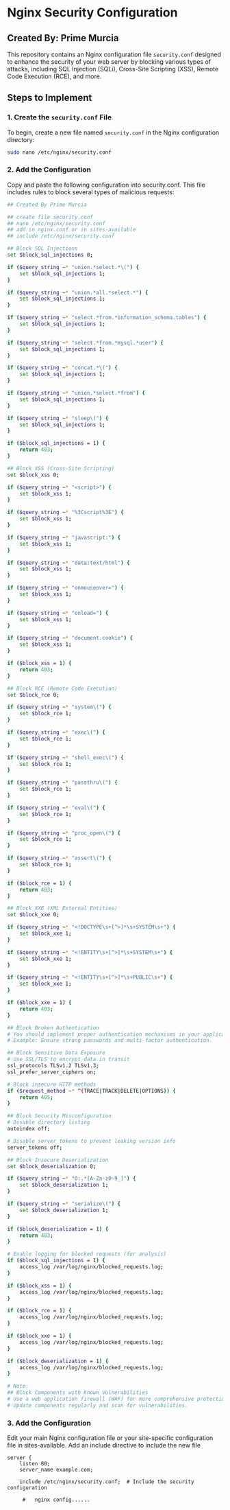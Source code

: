 # Nginx Security Configuration

## Created By: Prime Murcia

This repository contains an Nginx configuration file `security.conf` designed to enhance the security of your web server by blocking various types of attacks, including SQL Injection (SQLi), Cross-Site Scripting (XSS), Remote Code Execution (RCE), and more.

## Steps to Implement

### 1. Create the `security.conf` File

To begin, create a new file named `security.conf` in the Nginx configuration directory:

```bash
sudo nano /etc/nginx/security.conf
```

### 2. Add the Configuration

Copy and paste the following configuration into security.conf. This file includes rules to block several types of malicious requests:

```bash
## Created By Prime Murcia

## create file security.conf
## nano /etc/nginx/security.conf
## add in nginx.conf or in sites-available
## include /etc/nginx/security.conf

## Block SQL Injections
set $block_sql_injections 0;

if ($query_string ~* "union.*select.*\(") {
    set $block_sql_injections 1;
}

if ($query_string ~* "union.*all.*select.*") {
    set $block_sql_injections 1;
}

if ($query_string ~* "select.*from.*information_schema.tables") {
    set $block_sql_injections 1;
}

if ($query_string ~* "select.*from.*mysql.*user") {
    set $block_sql_injections 1;
}

if ($query_string ~* "concat.*\(") {
    set $block_sql_injections 1;
}

if ($query_string ~* "union.*select.*from") {
    set $block_sql_injections 1;
}

if ($query_string ~* "sleep\(") {
    set $block_sql_injections 1;
}

if ($block_sql_injections = 1) {
    return 403;
}

## Block XSS (Cross-Site Scripting)
set $block_xss 0;

if ($query_string ~* "<script>") {
    set $block_xss 1;
}

if ($query_string ~* "%3Cscript%3E") {
    set $block_xss 1;
}

if ($query_string ~* "javascript:") {
    set $block_xss 1;
}

if ($query_string ~* "data:text/html") {
    set $block_xss 1;
}

if ($query_string ~* "onmouseover=") {
    set $block_xss 1;
}

if ($query_string ~* "onload=") {
    set $block_xss 1;
}

if ($query_string ~* "document.cookie") {
    set $block_xss 1;
}

if ($block_xss = 1) {
    return 403;
}

## Block RCE (Remote Code Execution)
set $block_rce 0;

if ($query_string ~* "system\(") {
    set $block_rce 1;
}

if ($query_string ~* "exec\(") {
    set $block_rce 1;
}

if ($query_string ~* "shell_exec\(") {
    set $block_rce 1;
}

if ($query_string ~* "passthru\(") {
    set $block_rce 1;
}

if ($query_string ~* "eval\(") {
    set $block_rce 1;
}

if ($query_string ~* "proc_open\(") {
    set $block_rce 1;
}

if ($query_string ~* "assert\(") {
    set $block_rce 1;
}

if ($block_rce = 1) {
    return 403;
}

## Block XXE (XML External Entities)
set $block_xxe 0;

if ($query_string ~* "<!DOCTYPE\s+[^>]*\s+SYSTEM\s+") {
    set $block_xxe 1;
}

if ($query_string ~* "<!ENTITY\s+[^>]*\s+SYSTEM\s+") {
    set $block_xxe 1;
}

if ($query_string ~* "<!ENTITY\s+[^>]*\s+PUBLIC\s+") {
    set $block_xxe 1;
}

if ($block_xxe = 1) {
    return 403;
}

## Block Broken Authentication
# You should implement proper authentication mechanisms in your application.
# Example: Ensure strong passwords and multi-factor authentication.

## Block Sensitive Data Exposure
# Use SSL/TLS to encrypt data in transit
ssl_protocols TLSv1.2 TLSv1.3;
ssl_prefer_server_ciphers on;

# Block insecure HTTP methods
if ($request_method ~* ^(TRACE|TRACK|DELETE|OPTIONS)) {
    return 405;
}

## Block Security Misconfiguration
# Disable directory listing
autoindex off;

# Disable server tokens to prevent leaking version info
server_tokens off;

## Block Insecure Deserialization
set $block_deserialization 0;

if ($query_string ~* "O:.*[A-Za-z0-9_]") {
    set $block_deserialization 1;
}

if ($query_string ~* "serialize\(") {
    set $block_deserialization 1;
}

if ($block_deserialization = 1) {
    return 403;
}

# Enable logging for blocked requests (for analysis)
if ($block_sql_injections = 1) {
    access_log /var/log/nginx/blocked_requests.log;
}

if ($block_xss = 1) {
    access_log /var/log/nginx/blocked_requests.log;
}

if ($block_rce = 1) {
    access_log /var/log/nginx/blocked_requests.log;
}

if ($block_xxe = 1) {
    access_log /var/log/nginx/blocked_requests.log;
}

if ($block_deserialization = 1) {
    access_log /var/log/nginx/blocked_requests.log;
}

# Note:
## Block Components with Known Vulnerabilities
# Use a web application firewall (WAF) for more comprehensive protection.
# Update components regularly and scan for vulnerabilities.

```

### 3. Add the Configuration

Edit your main Nginx configuration file or your site-specific configuration file in sites-available. Add an include directive to include the new file

```
server {
    listen 80;
    server_name example.com;

    include /etc/nginx/security.conf;  # Include the security configuration

     #   nginx config......

```
